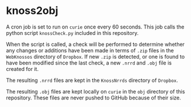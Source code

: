 # knoss2obj
A cron job is set to run on `curie` once every 60 seconds. This job calls the python script `knossCheck.py` included in this repository.

When the script is called, a check will be performed to determine whether any changes or additions have been made in terms of `.zip` files in the `WebKnossos` directory of `Dropbox`.  If new `.zip` is detected, or one is found to have been modified since the last check, a new `.nrrd` and `.obj` file is created for it.

The resulting `.nrrd` files are kept in the `KnossNrrds` directory of `Dropbox`.

The resulting `.obj` files are kept locally on `curie` in the `obj` directory of this repository. These files are never pushed to GitHub because of their size.

